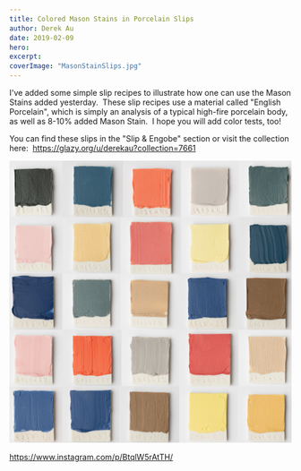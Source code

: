 ```yaml
---
title: Colored Mason Stains in Porcelain Slips
author: Derek Au
date: 2019-02-09
hero: 
excerpt: 
coverImage: "MasonStainSlips.jpg"
---
```


I've added some simple slip recipes to illustrate how one can use the Mason Stains added yesterday.  These slip recipes use a material called "English Porcelain", which is simply an analysis of a typical high-fire porcelain body, as well as 8-10% added Mason Stain.  I hope you will add color tests, too!

You can find these slips in the "Slip & Engobe" section or visit the collection here:  https://glazy.org/u/derekau?collection=7661

![](./images/MasonStainSlips.jpg)

https://www.instagram.com/p/BtqlW5rAtTH/
